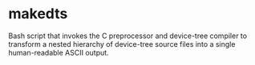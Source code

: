 makedts
=======

Bash script that invokes the C preprocessor and device-tree compiler to transform a nested hierarchy of device-tree source files into a single human-readable ASCII output.
